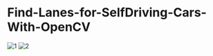 # Find-Lanes-for-SelfDriving-Cars-With-OpenCV
![1](https://user-images.githubusercontent.com/97463861/201747328-a6928f74-8ad1-439c-8a93-aea33bd4b3d6.png)
![2](https://user-images.githubusercontent.com/97463861/201747336-2e79fd09-26a7-4402-b876-2998c80b92f8.png)
